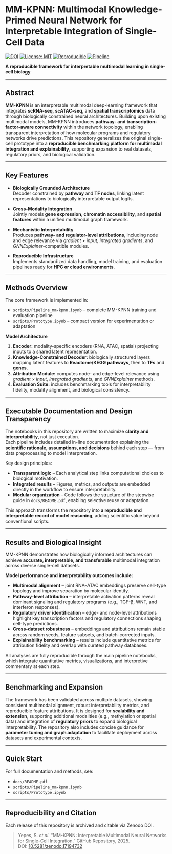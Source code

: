 # MM-KPNN: Multimodal Knowledge-Primed Neural Network for Interpretable Integration of Single-Cell Data

[![DOI](https://zenodo.org/badge/DOI/10.5281/zenodo.17194732.svg)](https://doi.org/10.5281/zenodo.17194732)
[![License: MIT](https://img.shields.io/badge/License-MIT-green.svg)](#)
[![Reproducible](https://img.shields.io/badge/reproducible-yes-blue.svg)](#)
[![Pipeline](https://img.shields.io/badge/pipeline-end--to--end-brightgreen.svg)](#)

**A reproducible framework for interpretable multimodal learning in single-cell biology**

---

## Abstract

**MM-KPNN** is an interpretable multimodal deep-learning framework that integrates **scRNA-seq**, **scATAC-seq**, and **spatial transcriptomics** data through biologically constrained neural architectures. Building upon existing multimodal models, MM-KPNN introduces **pathway- and transcription-factor-aware connectivity** within the network topology, enabling transparent interpretation of how molecular programs and regulatory networks drive predictions. This repository generalizes the original single-cell prototype into a **reproducible benchmarking platform for multimodal integration and explainability**, supporting expansion to real datasets, regulatory priors, and biological validation.

---

## Key Features

- **Biologically Grounded Architecture**  
  Decoder constrained by **pathway** and **TF nodes**, linking latent representations to biologically interpretable output logits.

- **Cross-Modality Integration**  
  Jointly models **gene expression**, **chromatin accessibility**, and **spatial features** within a unified multimodal graph framework.

- **Mechanistic Interpretability**  
  Produces **pathway- and regulator-level attributions**, including node and edge relevance via *gradient × input*, *integrated gradients*, and *GNNExplainer*-compatible modules.

- **Reproducible Infrastructure**  
  Implements standardized data handling, model training, and evaluation pipelines ready for **HPC or cloud environments**.

---

## Methods Overview

The core framework is implemented in:

- `scripts/Pipeline_mm-kpnn.ipynb` – complete MM-KPNN training and evaluation pipeline  
- `scripts/Prototype.ipynb` – compact version for experimentation or adaptation

**Model Architecture**

1. **Encoder:** modality-specific encoders (RNA, ATAC, spatial) projecting inputs to a shared latent representation.  
2. **Knowledge-Constrained Decoder:** biologically structured layers mapping latent features to **Reactome/KEGG pathways**, then to **TFs** and **genes**.  
3. **Attribution Module:** computes node- and edge-level relevance using *gradient × input*, *integrated gradients*, and *GNNExplainer* methods.  
4. **Evaluation Suite:** includes benchmarking tools for interpretability fidelity, modality alignment, and biological consistency.

---

## Executable Documentation and Design Transparency

The notebooks in this repository are written to maximize **clarity and interpretability**, not just execution.  
Each pipeline includes detailed in-line documentation explaining the **scientific rationale, assumptions, and decisions** behind each step — from data preprocessing to model interpretation.

Key design principles:
- **Transparent logic** – Each analytical step links computational choices to biological motivation.  
- **Integrated results** – Figures, metrics, and outputs are embedded directly in the workflow to ensure interpretability.  
- **Modular organization** – Code follows the structure of the stepwise guide in `docs/README.pdf`, enabling selective reuse or adaptation.  

This approach transforms the repository into **a reproducible and interpretable record of model reasoning**, adding scientific value beyond conventional scripts.

---

## Results and Biological Insight

MM-KPNN demonstrates how biologically informed architectures can achieve **accurate, interpretable, and transferable** multimodal integration across diverse single-cell datasets.

**Model performance and interpretability outcomes include:**
- **Multimodal alignment** – joint RNA–ATAC embeddings preserve cell-type topology and improve separation by molecular identity.  
- **Pathway-level attribution** – interpretable activation patterns reveal dominant signaling and regulatory programs (e.g., TGF-β, WNT, and interferon responses).  
- **Regulatory driver identification** – edge- and node-level attributions highlight key transcription factors and regulatory connections shaping cell-type predictions.  
- **Cross-dataset robustness** – embeddings and attributions remain stable across random seeds, feature subsets, and batch-corrected inputs.  
- **Explainability benchmarking** – results include quantitative metrics for attribution fidelity and overlap with curated pathway databases.

All analyses are fully reproducible through the main pipeline notebooks, which integrate quantitative metrics, visualizations, and interpretive commentary at each step.

---

## Benchmarking and Expansion

The framework has been validated across multiple datasets, showing consistent multimodal alignment, robust interpretability metrics, and reproducible feature attributions. It is designed for **scalability and extension**, supporting additional modalities (e.g., methylation or spatial data) and integration of **regulatory priors** to expand biological interpretability. The repository also includes concise guidance for **parameter tuning and graph adaptation** to facilitate deployment across datasets and experimental contexts.

---

## Quick Start

For full documentation and methods, see:  
- `docs/README.pdf`  
- `scripts/Pipeline_mm-kpnn.ipynb`  
- `scripts/Prototype.ipynb`

---

## Reproducibility and Citation

Each release of this repository is archived and citable via Zenodo DOI.

> Yepes, S. *et al.* “MM-KPNN: Interpretable Multimodal Neural Networks for Single-Cell Integration.” GitHub Repository, 2025.  
> DOI: [10.5281/zenodo.17194732](https://doi.org/10.5281/zenodo.17194732)

